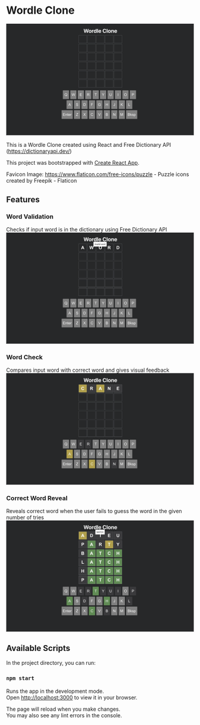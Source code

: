 # Wordle Clone

![Cover Image](/screenshots/cover_img.png?raw=true "Optional Title")

This is a Wordle Clone created using React and Free Dictionary API (https://dictionaryapi.dev/)

This project was bootstrapped with [Create React App](https://github.com/facebook/create-react-app).

Favicon Image: https://www.flaticon.com/free-icons/puzzle - Puzzle icons created by Freepik - Flaticon

## Features

### Word Validation

Checks if input word is in the dictionary using Free Dictionary API
![Word Validation](/screenshots/word_validation.png "Word Validation")

### Word Check
Compares input word with correct word and gives visual feedback
![Word Check](/screenshots/word_check.png "Word Check")

### Correct Word Reveal
Reveals correct word when the user fails to guess the word in the given number of tries
![Word Reveal](/screenshots/word_reveal.png "Word Reveal")

## Available Scripts

In the project directory, you can run:

### `npm start`

Runs the app in the development mode.\
Open [http://localhost:3000](http://localhost:3000) to view it in your browser.

The page will reload when you make changes.\
You may also see any lint errors in the console.
